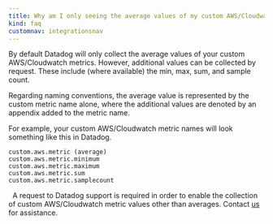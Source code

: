 ```yaml
---
title: Why am I only seeing the average values of my custom AWS/Cloudwatch metrics?
kind: faq
customnav: integrationsnav
---
```


By default Datadog will only collect the average values of your custom AWS/Cloudwatch metrics. However, additional values can be collected by request. These include (where available) the min, max, sum, and sample count.

Regarding naming conventions, the average value is represented by the custom metric name alone, where the additional values are denoted by an appendix added to the metric name.

For example, your custom AWS/Cloudwatch metric names will look something like this in Datadog.

```
custom.aws.metric (average)
custom.aws.metric.minimum
custom.aws.metric.maximum
custom.aws.metric.sum
custom.aws.metric.samplecount
```
 
A request to Datadog support is required in order to enable the collection of custom AWS/Cloudwatch metric values other than averages. Contact [us](/help) for assistance. 
